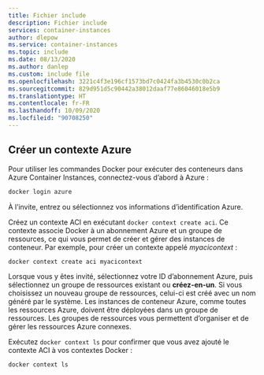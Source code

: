 ```yaml
---
title: Fichier include
description: Fichier include
services: container-instances
author: dlepow
ms.service: container-instances
ms.topic: include
ms.date: 08/13/2020
ms.author: danlep
ms.custom: include file
ms.openlocfilehash: 3221c4f3e196cf1573bd7c0424fa3b4530c0b2ca
ms.sourcegitcommit: 829d951d5c90442a38012daaf77e86046018e5b9
ms.translationtype: HT
ms.contentlocale: fr-FR
ms.lasthandoff: 10/09/2020
ms.locfileid: "90708250"
---
```

## <a name="create-azure-context"></a>Créer un contexte Azure

Pour utiliser les commandes Docker pour exécuter des conteneurs dans Azure Container Instances, connectez-vous d’abord à Azure :

```bash
docker login azure
```

À l’invite, entrez ou sélectionnez vos informations d’identification Azure.


Créez un contexte ACI en exécutant `docker context create aci`. Ce contexte associe Docker à un abonnement Azure et un groupe de ressources, ce qui vous permet de créer et gérer des instances de conteneur. Par exemple, pour créer un contexte appelé *myacicontext* :

```
docker context create aci myacicontext
```

Lorsque vous y êtes invité, sélectionnez votre ID d’abonnement Azure, puis sélectionnez un groupe de ressources existant ou **créez-en-un**. Si vous choisissez un nouveau groupe de ressources, celui-ci est créé avec un nom généré par le système. Les instances de conteneur Azure, comme toutes les ressources Azure, doivent être déployées dans un groupe de ressources. Les groupes de ressources vous permettent d’organiser et de gérer les ressources Azure connexes.


Exécutez `docker context ls` pour confirmer que vous avez ajouté le contexte ACI à vos contextes Docker :

```
docker context ls
```